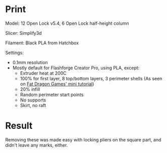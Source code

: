 # Print

Model: 12 Open Lock v5.4, 6 Open Lock half-height column

Slicer: Simplify3d

Filament: Black PLA from Hatchbox

Settings:
- 0.1mm resolution
- Mostly default for Flashforge Creator Pro, using PLA, except:
    - Extruder heat at 200C
    - 100% for first layer, 8 top/bottom layers, 3 perimeter shells (As seen on [Fat Dragon Games' mini tutorial](https://www.youtube.com/watch?time_continue=716&v=AqEWl51s9Rw&feature=emb_logo))
    - 20% infill
    - Random perimeter start points
    - No supports
    - Skirt, no raft

# Result

Removing these was made easy with locking pliers on the square part, and didn't leave any marks, either.
